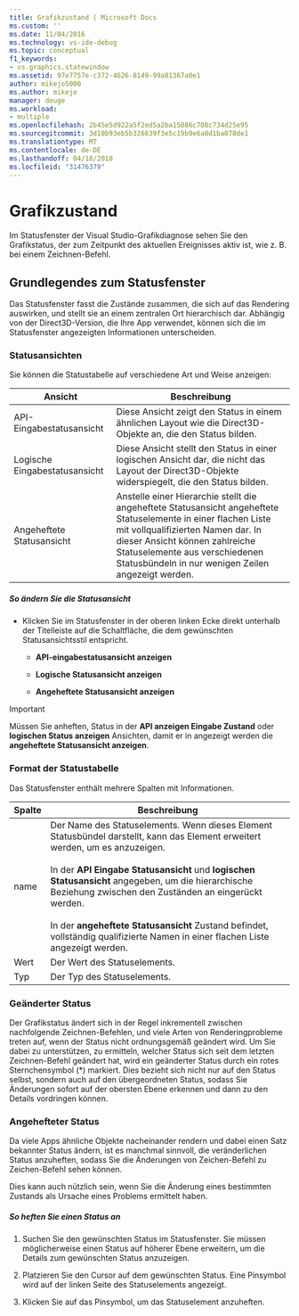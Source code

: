 ```yaml
---
title: Grafikzustand | Microsoft Docs
ms.custom: ''
ms.date: 11/04/2016
ms.technology: vs-ide-debug
ms.topic: conceptual
f1_keywords:
- vs.graphics.statewindow
ms.assetid: 97e7757e-c372-4626-8149-99a81367a0e1
author: mikejo5000
ms.author: mikejo
manager: douge
ms.workload:
- multiple
ms.openlocfilehash: 2b45e5d922a5f2ed5a2ba15086c708c734d25e95
ms.sourcegitcommit: 3d10b93eb5b326639f3e5c19b9e6a8d1ba078de1
ms.translationtype: MT
ms.contentlocale: de-DE
ms.lasthandoff: 04/18/2018
ms.locfileid: "31476379"
---
```

# <a name="graphics-state"></a>Grafikzustand
Im Statusfenster der Visual Studio-Grafikdiagnose sehen Sie den Grafikstatus, der zum Zeitpunkt des aktuellen Ereignisses aktiv ist, wie z. B. bei einem Zeichnen-Befehl.  
  
## <a name="understanding-the-state-window"></a>Grundlegendes zum Statusfenster  
 Das Statusfenster fasst die Zustände zusammen, die sich auf das Rendering auswirken, und stellt sie an einem zentralen Ort hierarchisch dar. Abhängig von der Direct3D-Version, die Ihre App verwendet, können sich die im Statusfenster angezeigten Informationen unterscheiden.  
  
### <a name="state-views"></a>Statusansichten  
 Sie können die Statustabelle auf verschiedene Art und Weise anzeigen:  
  
|Ansicht|Beschreibung|  
|----------|-----------------|  
|API-Eingabestatusansicht|Diese Ansicht zeigt den Status in einem ähnlichen Layout wie die Direct3D-Objekte an, die den Status bilden.|  
|Logische Eingabestatusansicht|Diese Ansicht stellt den Status in einer logischen Ansicht dar, die nicht das Layout der Direct3D-Objekte widerspiegelt, die den Status bilden.|  
|Angeheftete Statusansicht|Anstelle einer Hierarchie stellt die angeheftete Statusansicht angeheftete Statuselemente in einer flachen Liste mit vollqualifizierten Namen dar. In dieser Ansicht können zahlreiche Statuselemente aus verschiedenen Statusbündeln in nur wenigen Zeilen angezeigt werden.|  
  
##### <a name="to-change-the-state-view"></a>So ändern Sie die Statusansicht  
  
-   Klicken Sie im Statusfenster in der oberen linken Ecke direkt unterhalb der Titelleiste auf die Schaltfläche, die dem gewünschten Statusansichtsstil entspricht.  
  
    -   **API-eingabestatusansicht anzeigen**  
  
    -   **Logische Statusansicht anzeigen**  
  
    -   **Angeheftete Statusansicht anzeigen**  
  
> [!IMPORTANT]
>  Müssen Sie anheften, Status in der **API anzeigen Eingabe Zustand** oder **logischen Status anzeigen** Ansichten, damit er in angezeigt werden die **angeheftete Statusansicht anzeigen**.  
  
### <a name="state-table-format"></a>Format der Statustabelle  
 Das Statusfenster enthält mehrere Spalten mit Informationen.  
  
|Spalte|Beschreibung|  
|------------|-----------------|  
|name|Der Name des Statuselements. Wenn dieses Element Statusbündel darstellt, kann das Element erweitert werden, um es anzuzeigen.<br /><br /> In der **API Eingabe Statusansicht** und **logischen Statusansicht** angegeben, um die hierarchische Beziehung zwischen den Zuständen an eingerückt werden.<br /><br /> In der **angeheftete Statusansicht** Zustand befindet, vollständig qualifizierte Namen in einer flachen Liste angezeigt werden.|  
|Wert|Der Wert des Statuselements.|  
|Typ|Der Typ des Statuselements.|  
  
### <a name="changed-state"></a>Geänderter Status  
 Der Grafikstatus ändert sich in der Regel inkrementell zwischen nachfolgende Zeichnen-Befehlen, und viele Arten von Renderingprobleme treten auf, wenn der Status nicht ordnungsgemäß geändert wird. Um Sie dabei zu unterstützen, zu ermitteln, welcher Status sich seit dem letzten Zeichnen-Befehl geändert hat, wird ein geänderter Status durch ein rotes Sternchensymbol (*) markiert. Dies bezieht sich nicht nur auf den Status selbst, sondern auch auf den übergeordneten Status, sodass Sie Änderungen sofort auf der obersten Ebene erkennen und dann zu den Details vordringen können.  
  
### <a name="pinning-state"></a>Angehefteter Status  
 Da viele Apps ähnliche Objekte nacheinander rendern und dabei einen Satz bekannter Status ändern, ist es manchmal sinnvoll, die veränderlichen Status anzuheften, sodass Sie die Änderungen von Zeichen-Befehl zu Zeichen-Befehl sehen können.  
  
 Dies kann auch nützlich sein, wenn Sie die Änderung eines bestimmten Zustands als Ursache eines Problems ermittelt haben.  
  
##### <a name="to-pin-state-in-place"></a>So heften Sie einen Status an  
  
1.  Suchen Sie den gewünschten Status im Statusfenster. Sie müssen möglicherweise einen Status auf höherer Ebene erweitern, um die Details zum gewünschten Status anzuzeigen.  
  
2.  Platzieren Sie den Cursor auf dem gewünschten Status. Eine Pinsymbol wird auf der linken Seite des Statuselements angezeigt.  
  
3.  Klicken Sie auf das Pinsymbol, um das Statuselement anzuheften.